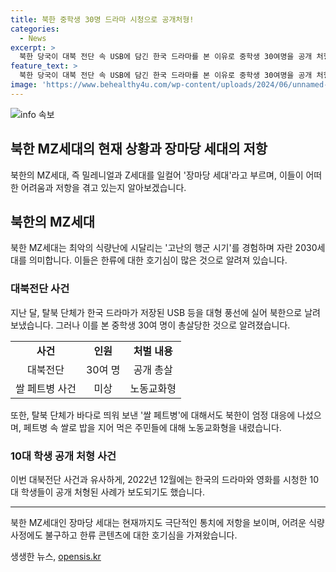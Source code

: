 ```yaml
---
title: 북한 중학생 30명 드라마 시청으로 공개처형!
categories:
  - News
excerpt: >
  북한 당국이 대북 전단 속 USB에 담긴 한국 드라마를 본 이유로 중학생 30여명을 공개 처형한 사건이 발생했습니다. 이전에도 한국의 드라마와 영화를 본 학생들이 처형됐던 사례가 있었는데, 이번에는 장마당 세대로 불리는 북한의 MZ세대가 극단적인 통치에 저항하는 모습을 보이며 계속된다는 관측이 나왔습니다. 최악의 식량난을 겪으며 자란 이들은 한류에 대한 호기심이 많은 것으로 알려졌습니다. 북한은 엄격한 대응을 보이고 있지만, 장마당 세대의 저항은 계속될 것으로 보입니다.
feature_text: >
  북한 당국이 대북 전단 속 USB에 담긴 한국 드라마를 본 이유로 중학생 30여명을 공개 처형한 사건이 발생했습니다. 이전에도 한국의 드라마와 영화를 본 학생들이 처형됐던 사례가 있었는데, 이번에는 장마당 세대로 불리는 북한의 MZ세대가 극단적인 통치에 저항하는 모습을 보이며 계속된다는 관측이 나왔습니다. 최악의 식량난을 겪으며 자란 이들은 한류에 대한 호기심이 많은 것으로 알려졌습니다. 북한은 엄격한 대응을 보이고 있지만, 장마당 세대의 저항은 계속될 것으로 보입니다.
image: 'https://www.behealthy4u.com/wp-content/uploads/2024/06/unnamed-file.png'
---
```


<p><img src="https://www.behealthy4u.com/wp-content/uploads/2024/06/unnamed-file.png" alt="info 속보" /></p>

<h2>북한 MZ세대의 현재 상황과 장마당 세대의 저항</h2>

<p>북한의 MZ세대, 즉 밀레니얼과 Z세대를 일컬어 '장마당 세대'라고 부르며, 이들이 어떠한 어려움과 저항을 겪고 있는지 알아보겠습니다.</p>

<h2 data-ke-size="size26">북한의 MZ세대</h2>

<p data-ke-size="size16">북한 MZ세대는 최악의 식량난에 시달리는 '고난의 행군 시기'를 경험하며 자란 2030세대를 의미합니다. 이들은 한류에 대한 호기심이 많은 것으로 알려져 있습니다.</p>

<h3>대북전단 사건</h3>

<p data-ke-size="size16">지난 달, 탈북 단체가 한국 드라마가 저장된 USB 등을 대형 풍선에 실어 북한으로 날려보냈습니다. 그러나 이를 본 중학생 30여 명이 총살당한 것으로 알려졌습니다.</p>

<table>
  <tr>
    <td style="text-align: center; height: 17px;"><b>사건</b></td>
    <td style="text-align: center; height: 17px;"><b>인원</b></td>
    <td style="text-align: center; height: 17px;"><b>처벌 내용</b></td>
  </tr>
  <tr>
    <td style="text-align: center; height: 17px;">대북전단</td>
    <td style="text-align: center; height: 17px;">30여 명</td>
    <td style="text-align: center; height: 17px;">공개 총살</td>
  </tr>
  <tr>
    <td style="text-align: center; height: 17px;">쌀 페트병 사건</td>
    <td style="text-align: center; height: 17px;">미상</td>
    <td style="text-align: center; height: 17px;">노동교화형</td>
  </tr>
</table>

<p data-ke-size="size16">또한, 탈북 단체가 바다로 띄워 보낸 '쌀 페트병'에 대해서도 북한이 엄정 대응에 나섰으며, 페트병 속 쌀로 밥을 지어 먹은 주민들에 대해 노동교화형을 내렸습니다.</p>

<h3>10대 학생 공개 처형 사건</h3>

<p data-ke-size="size16">이번 대북전단 사건과 유사하게, 2022년 12월에는 한국의 드라마와 영화를 시청한 10대 학생들이 공개 처형된 사례가 보도되기도 했습니다.</p>

<hr>

<p data-ke-size="size16">북한 MZ세대인 장마당 세대는 현재까지도 극단적인 통치에 저항을 보이며, 어려운 식량 사정에도 불구하고 한류 콘텐츠에 대한 호기심을 가져왔습니다.</p>
생생한 뉴스, <a href="https://opensis.kr" rel="dofollow">opensis.kr</a>


